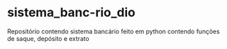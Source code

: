 # sistema_banc-rio_dio
Repositório contendo sistema bancário feito em python contendo funções de saque, depósito e extrato
